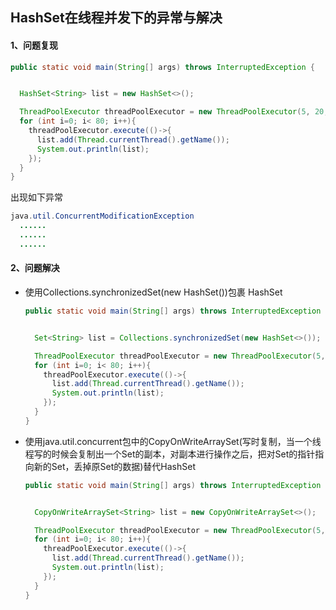 ## HashSet在线程并发下的异常与解决



#### 1、问题复现

```java
public static void main(String[] args) throws InterruptedException {


  HashSet<String> list = new HashSet<>();

  ThreadPoolExecutor threadPoolExecutor = new ThreadPoolExecutor(5, 20, 1, TimeUnit.SECONDS, new LinkedBlockingDeque<>(20));
  for (int i=0; i< 80; i++){
    threadPoolExecutor.execute(()->{
      list.add(Thread.currentThread().getName());
      System.out.println(list);
    });
  }
}
```

出现如下异常

```java
java.util.ConcurrentModificationException
  ......
  ......
  ......
```



#### 2、问题解决

- 使用Collections.synchronizedSet(new HashSet<String>())包裹 HashSet

  ```java
  public static void main(String[] args) throws InterruptedException {
  
  
    Set<String> list = Collections.synchronizedSet(new HashSet<>());
  
    ThreadPoolExecutor threadPoolExecutor = new ThreadPoolExecutor(5, 20, 1, TimeUnit.SECONDS, new LinkedBlockingDeque<>(20));
    for (int i=0; i< 80; i++){
      threadPoolExecutor.execute(()->{
        list.add(Thread.currentThread().getName());
        System.out.println(list);
      });
    }
  }
  ```

  

- 使用java.util.concurrent包中的CopyOnWriteArraySet(写时复制，当一个线程写的时候会复制出一个Set的副本，对副本进行操作之后，把对Set的指针指向新的Set，丢掉原Set的数据)替代HashSet

  ```java
  public static void main(String[] args) throws InterruptedException {
  
  
    CopyOnWriteArraySet<String> list = new CopyOnWriteArraySet<>();
  
    ThreadPoolExecutor threadPoolExecutor = new ThreadPoolExecutor(5, 20, 1, TimeUnit.SECONDS, new LinkedBlockingDeque<>(20));
    for (int i=0; i< 80; i++){
      threadPoolExecutor.execute(()->{
        list.add(Thread.currentThread().getName());
        System.out.println(list);
      });
    }
  }
  ```

  

